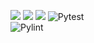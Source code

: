 <img src="https://img.shields.io/badge/Python-3776AB?style=for-the-badge&logo=python&logoColor=white"/>    <img src="https://img.shields.io/badge/License-MIT-yellow.svg"/>     <img src="https://img.shields.io/badge/Linux-FCC624?style=for-the-badge&logo=linux&logoColor=black"/>
![Pytest](https://github.com/SE-Fall-24-4GPA/HW2/actions/workflows/pytest.yml/badge.svg)  
![Pylint](https://github.com/SE-Fall-24-4GPA/HW2/actions/workflows/pylint.yml/badge.svg)
